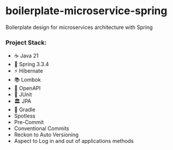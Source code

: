 # boilerplate-microservice-spring
Boilerplate design for microservices architecture with Spring

### Project Stack:

- ☕ Java 21
- 🌱 Spring 3.3.4
- ⚡ Hibernate
- 📚 Lombok
- 📖 OpenAPI
- 🧪 JUnit
- 🏛️ JPA
- 🚀 Gradle
- Spotless
- Pre-Commit
- Conventional Commits
- Reckon to Auto Versioning
- Aspect to Log in and out of applications methods
